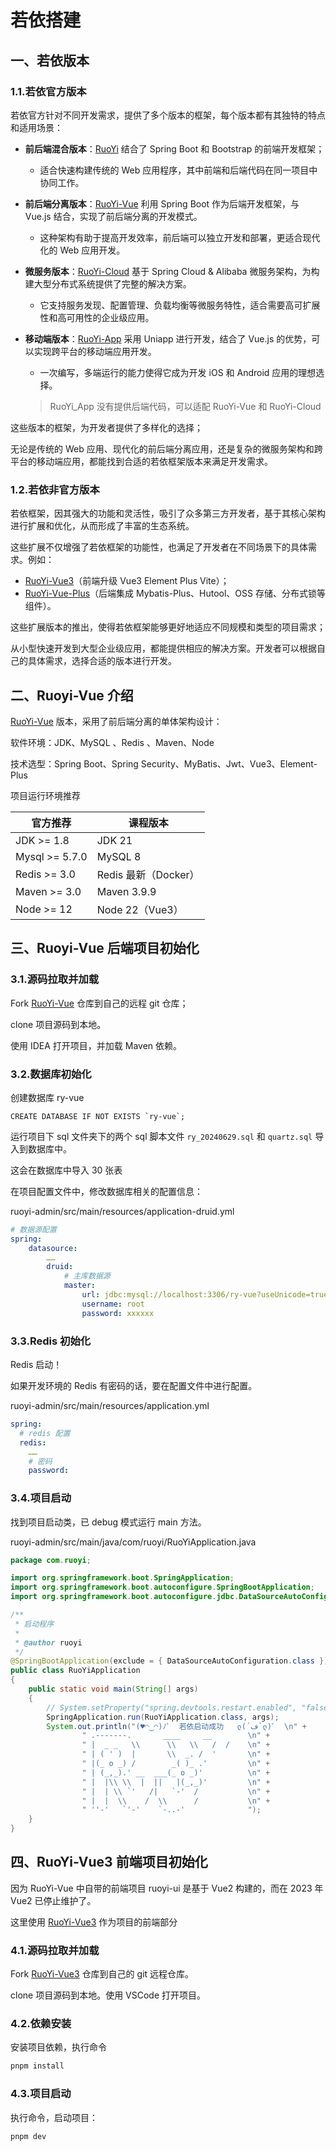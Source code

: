 # 若依搭建

## 一、若依版本

### 1.1.若依官方版本

若依官方针对不同开发需求，提供了多个版本的框架，每个版本都有其独特的特点和适用场景：

- **前后端混合版本**：[RuoYi](https://gitee.com/y_project/RuoYi) 结合了 Spring Boot 和 Bootstrap 的前端开发框架；

  - 适合快速构建传统的 Web 应用程序，其中前端和后端代码在同一项目中协同工作。

- **前后端分离版本**：[RuoYi-Vue](https://gitee.com/y_project/RuoYi-Vue) 利用 Spring Boot 作为后端开发框架，与 Vue.js 结合，实现了前后端分离的开发模式。

  - 这种架构有助于提高开发效率，前后端可以独立开发和部署，更适合现代化的 Web 应用开发。

- **微服务版本**：[RuoYi-Cloud](https://gitee.com/y_project/RuoYi-Cloud) 基于 Spring Cloud & Alibaba 微服务架构，为构建大型分布式系统提供了完整的解决方案。

  - 它支持服务发现、配置管理、负载均衡等微服务特性，适合需要高可扩展性和高可用性的企业级应用。

- **移动端版本**：[RuoYi-App](https://gitee.com/y_project/RuoYi-App) 采用 Uniapp 进行开发，结合了 Vue.js 的优势，可以实现跨平台的移动端应用开发。

  - 一次编写，多端运行的能力使得它成为开发 iOS 和 Android 应用的理想选择。

  > RuoYi_App 没有提供后端代码，可以适配 RuoYi-Vue 和 RuoYi-Cloud

这些版本的框架，为开发者提供了多样化的选择；

无论是传统的 Web 应用、现代化的前后端分离应用，还是复杂的微服务架构和跨平台的移动端应用，都能找到合适的若依框架版本来满足开发需求。

### 1.2.若依非官方版本

若依框架，因其强大的功能和灵活性，吸引了众多第三方开发者，基于其核心架构进行扩展和优化，从而形成了丰富的生态系统。

这些扩展不仅增强了若依框架的功能性，也满足了开发者在不同场景下的具体需求。例如：

- [RuoYi-Vue3](https://github.com/yangzongzhuan/RuoYi-Vue3)（前端升级 Vue3 Element Plus Vite）；
- [RuoYi-Vue-Plus](https://gitee.com/dromara/RuoYi-Vue-Plus)（后端集成 Mybatis-Plus、Hutool、OSS 存储、分布式锁等组件）。

这些扩展版本的推出，使得若依框架能够更好地适应不同规模和类型的项目需求；

从小型快速开发到大型企业级应用，都能提供相应的解决方案。开发者可以根据自己的具体需求，选择合适的版本进行开发。

## 二、Ruoyi-Vue 介绍

[RuoYi-Vue](https://gitee.com/y_project/RuoYi-Vue) 版本，采用了前后端分离的单体架构设计：

软件环境：JDK、MySQL 、Redis 、Maven、Node

技术选型：Spring Boot、Spring Security、MyBatis、Jwt、Vue3、Element-Plus

项目运行环境推荐

| **官方推荐**    | **课程版本**          |
| --------------- | --------------------- |
| JDK  >= 1.8     | JDK  21               |
| Mysql  >= 5.7.0 | MySQL  8              |
| Redis  >= 3.0   | Redis  最新（Docker） |
| Maven  >= 3.0   | Maven  3.9.9          |
| Node  >= 12     | Node  22（Vue3）      |

## 三、Ruoyi-Vue 后端项目初始化

### 3.1.源码拉取并加载

Fork [RuoYi-Vue](https://gitee.com/y_project/RuoYi-Vue) 仓库到自己的远程 git 仓库；

clone 项目源码到本地。

使用 IDEA 打开项目，并加载 Maven 依赖。

### 3.2.数据库初始化

创建数据库 ry-vue

```mysql
CREATE DATABASE IF NOT EXISTS `ry-vue`;
```

运行项目下 sql 文件夹下的两个 sql 脚本文件 `ry_20240629.sql` 和 `quartz.sql` 导入到数据库中。

这会在数据库中导入 30 张表

在项目配置文件中，修改数据库相关的配置信息：

ruoyi-admin/src/main/resources/application-druid.yml

```yaml
# 数据源配置
spring:
    datasource:
        ……
        druid:
            # 主库数据源
            master:
                url: jdbc:mysql://localhost:3306/ry-vue?useUnicode=true&characterEncoding=utf8&zeroDateTimeBehavior=convertToNull&useSSL=true&serverTimezone=GMT%2B8
                username: root
                password: xxxxxx
```

### 3.3.Redis 初始化

Redis 启动！

如果开发环境的 Redis 有密码的话，要在配置文件中进行配置。

ruoyi-admin/src/main/resources/application.yml

```yaml
spring:
  # redis 配置
  redis:
    ……
    # 密码
    password:
```

### 3.4.项目启动

找到项目启动类，已 debug 模式运行 main 方法。

ruoyi-admin/src/main/java/com/ruoyi/RuoYiApplication.java

```java
package com.ruoyi;

import org.springframework.boot.SpringApplication;
import org.springframework.boot.autoconfigure.SpringBootApplication;
import org.springframework.boot.autoconfigure.jdbc.DataSourceAutoConfiguration;

/**
 * 启动程序
 * 
 * @author ruoyi
 */
@SpringBootApplication(exclude = { DataSourceAutoConfiguration.class })
public class RuoYiApplication
{
    public static void main(String[] args)
    {
        // System.setProperty("spring.devtools.restart.enabled", "false");
        SpringApplication.run(RuoYiApplication.class, args);
        System.out.println("(♥◠‿◠)ﾉﾞ  若依启动成功   ლ(´ڡ`ლ)ﾞ  \n" +
                " .-------.       ____     __        \n" +
                " |  _ _   \\      \\   \\   /  /    \n" +
                " | ( ' )  |       \\  _. /  '       \n" +
                " |(_ o _) /        _( )_ .'         \n" +
                " | (_,_).' __  ___(_ o _)'          \n" +
                " |  |\\ \\  |  ||   |(_,_)'         \n" +
                " |  | \\ `'   /|   `-'  /           \n" +
                " |  |  \\    /  \\      /           \n" +
                " ''-'   `'-'    `-..-'              ");
    }
}
```

## 四、RuoYi-Vue3 前端项目初始化

因为 RuoYi-Vue 中自带的前端项目 ruoyi-ui 是基于 Vue2 构建的，而在 2023 年 Vue2 已停止维护了。

这里使用 [RuoYi-Vue3](https://github.com/yangzongzhuan/RuoYi-Vue3) 作为项目的前端部分

### 4.1.源码拉取并加载

Fork [RuoYi-Vue3](https://github.com/yangzongzhuan/RuoYi-Vue3) 仓库到自己的 git 远程仓库。

clone 项目源码到本地。使用 VSCode 打开项目。

### 4.2.依赖安装

安装项目依赖，执行命令

```sh
pnpm install
```

### 4.3.项目启动

执行命令，启动项目：

```sh
pnpm dev
```


